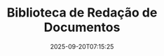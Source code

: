 ---
############################# Static ############################
layout: "family"
date:  2025-09-20T07:15:25
draft: false

product: "Redaction"
product_tag: "redaction"

lang: pt

############################# Head ############################
head_title: "Solução de Redação de Documentos. Edite ou remova qualquer dado sensível."
head_description: "Remova, redaja ou oculte texto, imagens ou metadados em PDFs, documentos do Word, planilhas do Excel, apresentações do PowerPoint, imagens e muito mais. Use nossa biblioteca em suas aplicações .NET, Java, Python ou baseadas em nuvem."

############################# Header ############################
title: "Biblioteca de Redação de Documentos"
description:  |
  Oculte ou remova informações privadas de vários tipos de arquivo.

  Edite texto ou imagens para eliminar conteúdo sensível.

  Gerencie metadados de arquivos utilizando nossos recursos avançados.

############################# Supported Platforms ###############################
supported_platforms:
  enable: true
  head_title: "Escolha Sua Plataforma"
  title: "Independência de Plataforma"
  description: "A biblioteca GroupDocs.Redaction suporta os seguintes sistemas operacionais e frameworks:"
  details_link_title: "Saiba mais"

  items:
    # items loop
    - title: ".NET"
      description: GroupDocs.Redaction .NET 
      color: "blue"
      tag: "net"
      link: "/redaction/net/"
      features_link: "https://docs.groupdocs.com/redaction/net/system-requirements/"
      features:
          # features loop
          - rows: "3"
            content: |
                    .NET 6.0+ <br> .NET Core 3.1 <br> .NET Framework 4.6.2+
      
          # features loop
          - rows: "4"
            content: |
                    Windows <br> Linux <br> Mac OS <br> Microsoft Azure
      
          # features loop
          - rows: "3"
            content: |
                    Microsoft Visual Studio <br> JetBrains Rider <br> Microsoft Visual Code
      
          # features loop
          - rows: "1"
            content: |
                    30+ file formats
      

    # items loop
    - title: "Java"
      description: GroupDocs.Redaction Java
      color: "red"
      tag: "java"
      link: "/redaction/java/"
      features_link: "https://docs.groupdocs.com/redaction/java/system-requirements/"
      features:
          # features loop
          - rows: "3"
            content: |
                    Java 8 or higher <br> Kotlin
      
          # features loop
          - rows: "4"
            content: |
                    Windows <br> Linux <br> Mac OS
      
          # features loop
          - rows: "3"
            content: |
                    IntelliJ IDEA <br> Eclipse <br> NetBeans
      
          # features loop
          - rows: "1"
            content: |
                    30+ file formats

    # items loop
    - title: "Python"
      description: GroupDocs.Redaction Python
      color: "yellow"
      tag: "python-net"
      link: "/redaction/python-net/"
      features_link: "https://docs.groupdocs.com/redaction/python-net/system-requirements/"
      features:
          # features loop
          - rows: "3"
            content: |
                    Python 3.9+ and .NET 6+
      
          # features loop
          - rows: "4"
            content: |
                    Windows <br> Linux <br> Mac OS
      
          # features loop
          - rows: "3"
            content: |
                    IDLE <br> PyCharm <br> Visual Studio Code
      
          # features loop
          - rows: "1"
            content: |
                    30+ file formats

############################# Features ###############################
features:
  enable: true
  title: "GroupDocs.Redaction em um Relance"
  description: "Uma solução para gerenciar conteúdo em PDFs, documentos do Office, imagens e outros arquivos empresariais."

  items:
    # items loop
    - icon: "text"
      title: "Remover ou Editar Texto"
      content: "Localize e redaja texto sensível em seus documentos."

    # items loop
    - icon: "image"
      title: "Redigir Imagens"
      content: "Oculte áreas de imagem em seus arquivos sem esforço adicional."

    # items loop
    - icon: "template"
      title: "Gerenciar Metadados"
      content: "Remova ou substitua metadados, como autor em documentos do Word ou dados EXIF em imagens."

    # items loop
    - icon: "pdf"
      title: "Recursos Avançados"
      content: "Pesquise por dados a serem redigidos usando expressões regulares ou integração de IA."

############################# Code samples ############################
code_samples:
  enable: true
  title: "Exemplos de Código do GroupDocs.Redaction"
  description: "Casos de uso típicos das operações de redação do GroupDocs.Redaction."
  items:
    # code sample loop
    - title: "Como Redigir Texto em Documentos PDF"
      content: |
       O GroupDocs.Redaction é a melhor solução para redigir texto em seus documentos em apenas alguns passos.
      samples:
        - language: "C#"
          color: "blue"
          content: |
            ```csharp {style=abap}   
            // Passe o caminho do arquivo a ser redigido para uma instância de Redactor
            using (Redactor redactor  = new Redactor("source.pdf"))
            {
                // Forneça opções de redação
                var redaction = new ExactPhraseRedaction("Sensitive data", new ReplacementOptions("[hidden]"));

                // Redija e salve o resultado
                redactor.Apply(redaction);

                var outputFile = redactor.Save();
            }   
            ```
        - language: "Java"
          color: "red"
          content: |
            ```java {style=abap}   
            // Passe o caminho do arquivo a ser redigido para uma instância de Redactor
            final Redactor redactor  = new Redactor("source.pdf");

            try 
            {
                // Forneça opções de redação
                ExactPhraseRedaction redaction = new ExactPhraseRedaction("Sensitive data", new ReplacementOptions("[hidden]"));

                // Redija e salve o resultado
                redactor.apply(redaction);
                redactor.save();
            }
            finally { redactor.close(); } 
            ```
        - language: "Python"
          color: "yellow"
          content: |
            ```python {style=abap}
            import groupdocs.redaction as gr
            import groupdocs.redaction.options as gro
            import groupdocs.redaction.redactions as grr

            def run():

                # Passe o caminho do arquivo a ser redigido para uma instância de Redactor
                with gr.Redactor("source.pdf") as redactor:

                    # Forneça opções de redação
                    repl_opt = grr.ReplacementOptions("[hidden]")
                    ex_red = grr.ExactPhraseRedaction("Sensitive data", repl_opt)

                    # Redija e salve o resultado
                    result = redactor.apply(ex_red)
        
                    so = gro.SaveOptions()
                    so.add_suffix = True
                    so.rasterize_to_pdf = False
                    result_path = redactor.save(so)
            ```

############################# Supported Formats ###############################
formats:
  enable: true
  title: "30+ Formatos de Arquivo Suportados"
  description: "O GroupDocs.Redaction suporta operações de redação em todos os formatos de arquivo empresariais amplamente utilizados."

############################# Metrics ###############################
metrics:
  enable: true
  title: "Conquistas do GroupDocs.Redaction"
  description: "Descubra Métricas Chave que Destacam o Sucesso de Nossa Biblioteca"

  items:
    # items loop
    - number: "30+"
      title: "Formatos Suportados"
      content: "O GroupDocs.Redaction suporta operações com mais de 30 formatos de arquivos amplamente utilizados."

    # items loop
    - number: "440k"
      title: "Downloads do NuGet"
      content: "O GroupDocs.Redaction para .NET foi baixado mais de 440.000 vezes pelo NuGet."

    # items loop
    - number: "12k"
      title: "Downloads do Maven"
      content: "O GroupDocs.Redaction tem mais de 12.000 downloads no Maven, oferecendo recursos poderosos de redação em Java."

    # items loop
    - number: "140+"
      title: "Clientes Satisfeitos"
      content: "Empresas globais e desenvolvedores individuais confiam nos produtos da GroupDocs para construir soluções inovadoras."


############################# Customers ###############################
customers:
  enable: true
  title: "Nossos Clientes Satisfeitos"
  description: "As bibliotecas da GroupDocs são confiáveis por marcas reconhecidas e respeitadas globalmente."

  items:
    # items loop
    - title: "BenQ Corporation"
      logo: "benq"
      
    # items loop
    - title: "Nasdaq Stock Market"
      logo: "nasdaq"
      
    # items loop
    - title: "AT&T Inc."
      logo: "att"
      
    # items loop
    - title: "Customer logo AstraZeneca"
      logo: "astrazeneca"
      
    # items loop
    - title: "Central Bank of Argentina"
      logo: "argentinacentralbank"
      
    # items loop
    - title: "Roche Holding AG"
      logo: "roche"
      
    # items loop
    - title: "Capita"
      logo: "capita"
      
    # items loop
    - title: "Axa S.A."
      logo: "axa"
      
    # items loop
    - title: "Instructure Inc."
      logo: "instructure"
      
    # items loop
    - title: "Wipro"
      logo: "wipro"


############################# Actions ###############################
actions:
  enable: true
  title: "Pronto para Começar?"
  description: "Experimente os recursos do GroupDocs.Redaction gratuitamente na sua plataforma."

  items:
    # items loop
    - title: ".NET"
      color: "blue"
      link: "/redaction/net/"

    # items loop
    - title: "Java"
      color: "red"
      link: "/redaction/java/"

    # items loop
    - title: "Node.js"
      color: "yellow"
      link: "/redaction/python-net/"   

############################# FAQ ###############################
faq:
  enable: true
  title: "Perguntas Frequentes"
  description: "Respostas às perguntas mais comuns."

  items:
    # items loop
    - question: "A biblioteca GroupDocs.Redaction requer algum software de terceiros para manipular documentos?"
      answer: "O GroupDocs.Redaction não requer nenhum software externo como Adobe Acrobat, Microsoft Office ou outros."

    # items loop
    - question: "Posso experimentar a biblioteca GroupDocs.Redaction antes de adquirir?"
      answer: "Sim, você pode experimentar o GroupDocs.Redaction sem comprar uma licença. Ele funciona em modo de teste, que adiciona marcas de teste e limita a saída às 3 primeiras páginas. Para testar sem restrições, solicite uma licença temporária de 30 dias. Para mais detalhes, [veja](https://purchase.groupdocs.com/temporary-license/)."

    # items loop
    - question: "Quais opções de licença estão disponíveis?"
      answer: "Oferecemos vários tipos de licença com base em suas necessidades de desenvolvimento e distribuição. Incluindo licenças baseadas em desenvolvedor, site e medição, dependendo do uso. Saiba mais [aqui](https://purchase.groupdocs.com/pricing/redaction/net/)."

############################# Cloud Links ###############################
cloud_links:
  enable: false
  title: "APIs de Baixo Código do GroupDocs.Redaction"
  description: "Integre a redação de documentos em qualquer aplicação usando nossa API REST baseada em nuvem."
  
  items:
    # items loop
    - title: "GroupDocs.Redaction Cloud for cURL"
      content: "Use comandos cURL com nossa API RESTful em nuvem para redigir documentos em uma ampla gama de formatos de arquivos suportados."
      icon: "groupdocs_redaction-for-curl"
      link: "https://products.groupdocs.cloud/redaction/curl"

    # items loop
    - title: "GroupDocs.Redaction Cloud for .NET"
      content: "Extraia imagens, texto e metadados ou redija documentos usando templates em aplicações .NET."
      icon: "groupdocs_redaction-for-net"
      link: "https://products.groupdocs.cloud/redaction/net"

    # items loop
    - title: "GroupDocs.Redaction Cloud for Java"
      content: "SDK Java para redigir documentos e extrair dados em suas aplicações baseadas em Java."
      icon: "groupdocs_redaction-for-java"
      link: "https://products.groupdocs.cloud/redaction/java"

############################# App links ###############################
app_links:
  enable: true
  title: "Aplicativos Sem Código do GroupDocs.Redaction"
  description: "Um aplicativo baseado na web que permite redigir mais de 30 formatos de arquivos populares diretamente no seu navegador."

  items:
    # items loop
    - title: "GroupDocs.Redaction Total"
      content: "Ferramenta online gratuita para redigir Word, Excel, PowerPoint, PDF e mais de 30 outros tipos de arquivos."
      icon: "groupdocs_redaction-app"
      link: "https://products.groupdocs.app/redaction/total"

    # items loop
    - title: "GroupDocs.Redaction DOCX"
      content: "Redija documentos do Word no seu navegador e extraia imagens, texto ou metadados."
      icon: "groupdocs_words-app"
      link: "https://products.groupdocs.app/redaction/docx"

    # items loop
    - title: "GroupDocs.Redaction PDF"
      content: "Ferramenta gratuita de redação de PDF que funciona em qualquer dispositivo ou plataforma sem limitações."
      icon: "groupdocs_pdf-app"
      link: "https://products.groupdocs.app/redaction/pdf"


      


---
